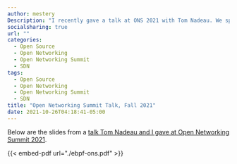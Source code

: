 ```yaml
---
author: mestery
Description: "I recently gave a talk at ONS 2021 with Tom Nadeau. We spoke on the power of eBPF and XDP in relation to the Telco/5G space."
socialsharing: true
url: ""
categories:
  - Open Source
  - Open Networking
  - Open Networking Summit
  - SDN
tags:
  - Open Source
  - Open Networking
  - Open Networking Summit
  - SDN
title: "Open Networking Summit Talk, Fall 2021"
date: 2021-10-26T04:18:41-05:00
---
```


Below are the slides from a [talk Tom Nadeau and I gave at Open Networking Summit 2021](https://events.linuxfoundation.org/open-networking-edge-summit-north-america/program/schedule/).

{{< embed-pdf url="./ebpf-ons.pdf" >}}

